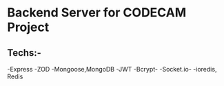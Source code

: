 # Backend Server for CODECAM Project

## Techs:- 
-Express
-ZOD
-Mongoose,MongoDB 
-JWT
-Bcrypt-
-Socket.io-
-ioredis, Redis
